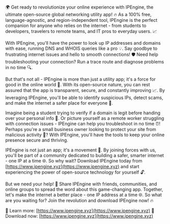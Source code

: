 🌍 Get ready to revolutionize your online experience with IPEngine, the ultimate open-source global networking utility app! 🔥 As a 100% free, language-agnostic, and region-independent tool, IPEngine is the perfect companion for anyone who relies on the internet - from students to developers, travelers to remote teams, and IT pros to everyday users. 📈

With IPEngine, you'll have the power to look up IP addresses and domains with ease, running DNS and WHOIS queries like a pro 💡. Say goodbye to frustrating internet issues and hello to smooth connections! 🛡️ Need help troubleshooting your connection? Run a trace route and diagnose problems in no time 🔍.

But that's not all - IPEngine is more than just a utility app; it's a force for good in the online world 🌈. With its open-source nature, you can rest assured that the app is transparent, secure, and constantly improving 📈. By leveraging IPEngine, you'll be able to identify suspicious IPs, detect scams, and make the internet a safer place for everyone 🚀.

Imagine being a student trying to verify if a domain is legit before handing over your personal info 💸. Or picture yourself as a remote worker struggling with connection issues - IPEngine can help you troubleshoot in no time ⏰! Perhaps you're a small business owner looking to protect your site from malicious activity 🚫? With IPEngine, you'll have the tools to keep your online presence secure and thriving.

IPEngine is not just an app; it's a movement 💪. By joining forces with us, you'll be part of a community dedicated to building a safer, smarter internet - one IP at a time 🌐. So why wait? Download IPEngine today from [https://www.ipengine.xyz](https://www.ipengine.xyz) and start experiencing the power of open-source technology for yourself 🔓.

But we need your help! 💪 Share IPEngine with friends, communities, and online groups to spread the word about this game-changing app. Together, let's make the internet a better place - one IP address at a time 🌐. So what are you waiting for? Join the revolution and download IPEngine now! 🔥

🔹 Learn more: [https://www.ipengine.xyz](https://www.ipengine.xyz)
🔹 Download now: [https://www.ipengine.xyz](https://www.ipengine.xyz)